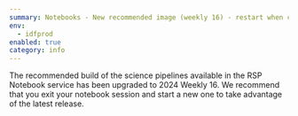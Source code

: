```yaml
---
summary: Notebooks - New recommended image (weekly 16) - restart when convenient
env:
  - idfprod
enabled: true
category: info
---
```


The recommended build of the science pipelines available in the RSP Notebook service has been upgraded to 2024 Weekly 16.
We recommend that you exit your notebook session and start a new one to take advantage of the latest release. 
